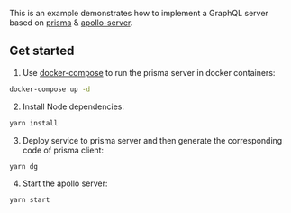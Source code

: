 This is an example demonstrates how to implement a GraphQL server based on [prisma](https://github.com/prisma/prisma) & [apollo-server](https://github.com/apollographql/apollo-server).

## Get started

1. Use [docker-compose](https://docs.docker.com/compose/) to run the prisma server in docker containers:

```sh
docker-compose up -d
```

2. Install Node dependencies:

```sh
yarn install
```

3. Deploy service to prisma server and then generate the corresponding code of prisma client:

```sh
yarn dg
```

4. Start the apollo server:

```sh
yarn start
```
